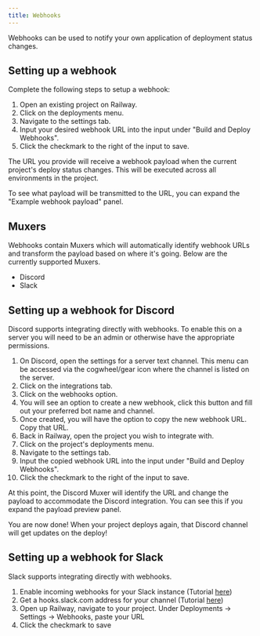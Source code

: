 ```yaml
---
title: Webhooks
---
```


Webhooks can be used to notify your own application of deployment status changes.

<NextImage src="https://res.cloudinary.com/railway/image/upload/v1631917802/docs/webhooks_nslim0.png"
alt="Screenshot of Webhooks Menu"
layout="responsive"
width={823} height={324} quality={80} />

## Setting up a webhook

Complete the following steps to setup a webhook:

1. Open an existing project on Railway.
2. Click on the deployments menu.
3. Navigate to the settings tab.
4. Input your desired webhook URL into the input under "Build and Deploy Webhooks".
5. Click the checkmark to the right of the input to save.

The URL you provide will receive a webhook payload when the current project's deploy status changes. This will be executed across all environments in the project.

To see what payload will be transmitted to the URL, you can expand the "Example webhook payload" panel.

## Muxers

Webhooks contain Muxers which will automatically identify webhook URLs and transform the payload based on where it's going. Below are the currently supported Muxers.

- Discord
- Slack

## Setting up a webhook for Discord

Discord supports integrating directly with webhooks. To enable this on a server you will need to be an admin or otherwise have the appropriate permissions.

1. On Discord, open the settings for a server text channel. This menu can be accessed via the cogwheel/gear icon where the channel is listed on the server.
2. Click on the integrations tab.
3. Click on the webhooks option.
4. You will see an option to create a new webhook, click this button and fill out your preferred bot name and channel.
5. Once created, you will have the option to copy the new webhook URL. Copy that URL.
6. Back in Railway, open the project you wish to integrate with.
7. Click on the project's deployments menu.
8. Navigate to the settings tab.
9. Input the copied webhook URL into the input under "Build and Deploy Webhooks".
10. Click the checkmark to the right of the input to save.

At this point, the Discord Muxer will identify the URL and change the payload to accommodate the Discord integration. You can see this if you expand the payload preview panel.

You are now done! When your project deploys again, that Discord channel will get updates on the deploy!

## Setting up a webhook for Slack

Slack supports integrating directly with webhooks.

1. Enable incoming webhooks for your Slack instance (Tutorial [here](https://api.slack.com/messaging/webhooks#enable_webhooks))
2. Get a hooks.slack.com address for your channel (Tutorial [here](https://api.slack.com/messaging/webhooks#create_a_webhook))
3. Open up Railway, navigate to your project. Under Deployments -> Settings -> Webhooks, paste your URL
4. Click the checkmark to save
